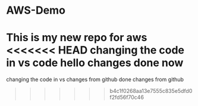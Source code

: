 # AWS-Demo
This is my new repo for aws 
<<<<<<< HEAD
changing the code in vs code 
hello changes done now
=======
changing the code in vs
changes from github done
changes from github
>>>>>>> b4c1f0268aa13e7555c835e5dfd0f2fd56f70c46
